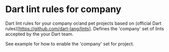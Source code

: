 # Dart lint rules for company

Dart lint rules for your company or/and pet projects based on (official Dart rules)[https://github.com/dart-lang/lints]. Defines the 'company' set of lints accepted by the your Dart team.

See example for how to enable the 'company' set for project.
